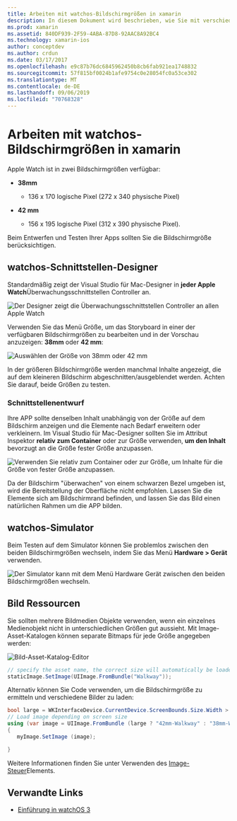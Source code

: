 ```yaml
---
title: Arbeiten mit watchos-Bildschirmgrößen in xamarin
description: In diesem Dokument wird beschrieben, wie Sie mit verschiedenen watchos-Bildschirmgrößen arbeiten. Er erläutert den watchos-Schnittstellen-Designer, den watchos-Simulator und Bild Ressourcen.
ms.prod: xamarin
ms.assetid: 840DF939-2F59-4ABA-87D8-92AAC8A92BC4
ms.technology: xamarin-ios
author: conceptdev
ms.author: crdun
ms.date: 03/17/2017
ms.openlocfilehash: e9c87b76dc6845962450b8cb6fab921ea1748832
ms.sourcegitcommit: 57f815bf0024b1afe9754c0e28054fc0a53ce302
ms.translationtype: MT
ms.contentlocale: de-DE
ms.lasthandoff: 09/06/2019
ms.locfileid: "70768328"
---
```

# <a name="working-with-watchos-screen-sizes-in-xamarin"></a>Arbeiten mit watchos-Bildschirmgrößen in xamarin

Apple Watch ist in zwei Bildschirmgrößen verfügbar:

- **38mm**
  - 136 x 170 logische Pixel (272 x 340 physische Pixel)

- **42 mm**
  - 156 x 195 logische Pixel (312 x 390 physische Pixel).

Beim Entwerfen und Testen Ihrer Apps sollten Sie die Bildschirmgröße berücksichtigen.

## <a name="watchos-interface-designer"></a>watchos-Schnittstellen-Designer

Standardmäßig zeigt der Visual Studio für Mac-Designer in **jeder Apple Watch**Überwachungsschnittstellen Controller an.

![](screen-sizes-images/screen-any-sml.png "Der Designer zeigt die Überwachungsschnittstellen Controller an allen Apple Watch")

Verwenden Sie das Menü Größe, um das Storyboard in einer der verfügbaren Bildschirmgrößen zu bearbeiten und in der Vorschau anzuzeigen: **38mm** oder **42 mm**:

![](screen-sizes-images/screen-menu-sml.png "Auswählen der Größe von 38mm oder 42 mm")

In der größeren Bildschirmgröße werden manchmal Inhalte angezeigt, die auf dem kleineren Bildschirm abgeschnitten/ausgeblendet werden.
Achten Sie darauf, beide Größen zu testen.

### <a name="interface-design"></a>Schnittstellenentwurf

Ihre APP sollte denselben Inhalt unabhängig von der Größe auf dem Bildschirm anzeigen und die Elemente nach Bedarf erweitern oder verkleinern. Im Visual Studio für Mac-Designer sollten Sie im Attribut Inspektor **relativ zum Container** oder zur Größe verwenden, **um den Inhalt** bevorzugt an die Größe fester Größe anzupassen.

![](screen-sizes-images/sizeattributepanel-sml.png "Verwenden Sie relativ zum Container oder zur Größe, um Inhalte für die Größe von fester Größe anzupassen.")

Da der Bildschirm "überwachen" von einem schwarzen Bezel umgeben ist, wird die Bereitstellung der Oberfläche nicht empfohlen. Lassen Sie die Elemente sich am Bildschirmrand befinden, und lassen Sie das Bild einen natürlichen Rahmen um die APP bilden.

## <a name="watchos-simulator"></a>watchos-Simulator

Beim Testen auf dem Simulator können Sie problemlos zwischen den beiden Bildschirmgrößen wechseln, indem Sie das Menü **Hardware > Gerät** verwenden.

![](screen-sizes-images/simulator.png "Der Simulator kann mit dem Menü Hardware Gerät zwischen den beiden Bildschirmgrößen wechseln.")

## <a name="image-resources"></a>Bild Ressourcen

Sie sollten mehrere Bildmedien Objekte verwenden, wenn ein einzelnes Medienobjekt nicht in unterschiedlichen Größen gut aussieht. Mit Image-Asset-Katalogen können separate Bitmaps für jede Größe angegeben werden:

![](screen-sizes-images/images-xcassets.png "Bild-Asset-Katalog-Editor")

```csharp
// specify the asset name, the correct size will automatically be loaded
staticImage.SetImage(UIImage.FromBundle("Walkway"));
```

Alternativ können Sie Code verwenden, um die Bildschirmgröße zu ermitteln und verschiedene Bilder zu laden:

```csharp
bool large = WKInterfaceDevice.CurrentDevice.ScreenBounds.Size.Width > 136.0;
// Load image depending on screen size
using (var image = UIImage.FromBundle (large ? "42mm-Walkway" : "38mm-Walkway"))
{
   myImage.SetImage (image);

}
```

Weitere Informationen finden Sie unter Verwenden des [Image-Steuer](~/ios/watchos/user-interface/image.md)Elements.

## <a name="related-links"></a>Verwandte Links

- [Einführung in watchOS 3](~/ios/watchos/platform/introduction-to-watchos3/index.md)
